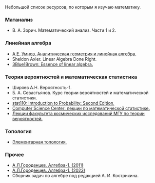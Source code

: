 Небольшой список ресурсов, по которым я изучаю математику.

### Матанализ
- В. А. Зорич. Математический анализ. Части 1 и 2.

### Линейная алгебра
- <a target="_blank" href="http://www.umnov.ru/">А.Е. Умнов. Аналитическая геометрия и линейная алгебра.</a>
- Sheldon Axler. Linear Algebra Done Right.
- <a target="_blank" href="https://www.youtube.com/watch?v=fNk_zzaMoSs&list=PLZHQObOWTQDPD3MizzM2xVFitgF8hE_ab">3Blue1Brown: Essence of linear algebra.</a>

### Теория вероятностей и математическая статистика
- Ширяев А.Н. Вероятность-1.
- Б. А. Севастьянов. Курс теории вероятностей и математической статистики.
- <a target="_blank" href="https://projects.iq.harvard.edu/stat110/home">stat110: Introduction to Probability: Second Edition.</a>
- <a target="_blank" href="https://www.youtube.com/watch?v=l3k0YcONPxg&list=PLlb7e2G7aSpRIiB5S5ld-3nxxVAH5cyAc">Computer Science Center: лекции по математической статистике.</a>
- <a target="_blank" href="https://cosmos.msu.ru/sites/default/files/inline-files/%D0%9B%D0%B5%D0%BA%D1%86%D0%B8%D0%B8%20%D1%82%D0%B5%D0%BE%D1%80%D0%B8%D1%8F%20%D0%B2%D0%B5%D1%80%D0%BE%D1%8F%D1%82%D0%BD%D0%BE%D1%81%D1%82%D0%B5%D0%B9%202019.pdf">Лекции факультета космических исследований МГУ по теории вероятностей.</a>

### Топология
- <a target="_blank" href="http://www.pdmi.ras.ru/~olegviro/topoman/rus-book.pdf">Элементарная топология.</a>

### Прочее
- <a target="_blank" href="http://gorod.bogomolov-lab.ru/ps/stud/geom_ru/2122/list.html">А.Л.Городенцев. Алгебра-1. (2011)</a>
- <a target="_blank" href="http://gorod.bogomolov-lab.ru/ps/stud/algebra-1/2324/list.html">А.Л.Городенцев. Алгебра-1. (2023)</a>
- Сборник задач по алгебре под редакцией А. И. Кострикина.
